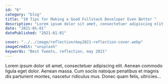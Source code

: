 ```yaml
---
id: "6"
category: "blog"
title: "10 Tips for Making a Good Fullstack Developer Even Better "
description: "Lorem ipsum dolor sit amet, consectetuer adipiscing elit. Aenean commodo ligula eget dolor."
date: "2021-01-01"
datePublished: "2021-01-01"

cover: "../../image/reflection/may2021-reflection-cover.webp"
imageCredit: "unsplash"
keywords: "Best Tweets, reflection, may 2021"
---
```


Lorem ipsum dolor sit amet, consectetuer adipiscing elit. Aenean commodo ligula eget dolor. Aenean massa. Cum sociis natoque penatibus et magnis dis parturient montes, nascetur ridiculus mus. Donec quam felis, ultricies...
